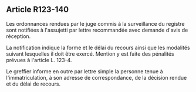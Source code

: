 Article R123-140
----
Les ordonnances rendues par le juge commis à la surveillance du registre sont
notifiées à l'assujetti par lettre recommandée avec demande d'avis de réception.

La notification indique la forme et le délai du recours ainsi que les modalités
suivant lesquelles il doit être exercé. Mention y est faite des pénalités
prévues à l'article L. 123-4.

Le greffier informe en outre par lettre simple la personne tenue à
l'immatriculation, à son adresse de correspondance, de la décision rendue et du
délai de recours.
